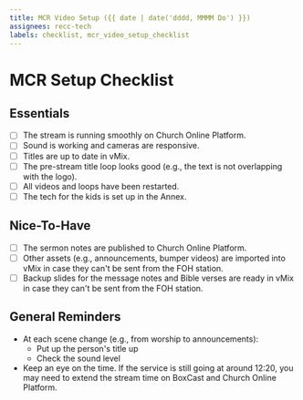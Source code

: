 ```yaml
---
title: MCR Video Setup ({{ date | date('dddd, MMMM Do') }})
assignees: recc-tech
labels: checklist, mcr_video_setup_checklist
---
```


# MCR Setup Checklist

## Essentials

- [ ] The stream is running smoothly on Church Online Platform.
- [ ] Sound is working and cameras are responsive.
- [ ] Titles are up to date in vMix.
- [ ] The pre-stream title loop looks good (e.g., the text is not overlapping with the logo).
- [ ] All videos and loops have been restarted.
- [ ] The tech for the kids is set up in the Annex.

## Nice-To-Have

- [ ] The sermon notes are published to Church Online Platform.
- [ ] Other assets (e.g., announcements, bumper videos) are imported into vMix in case they can't be sent from the FOH station.
- [ ] Backup slides for the message notes and Bible verses are ready in vMix in case they can't be sent from the FOH station.

## General Reminders

- At each scene change (e.g., from worship to announcements):
    - Put up the person's title up
    - Check the sound level
- Keep an eye on the time. If the service is still going at around 12:20, you may need to extend the stream time on BoxCast and Church Online Platform.
